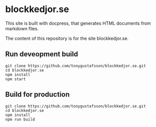 # blockkedjor.se

This site is built with docpress, that generates HTML documents from markdown files.

The content of this repository is for the site blockkedjor.se.

## Run deveopment build

```
git clone https://github.com/tonygustafsson/blockkedjor.se.git
cd blockkedjor.se
npm install
npm start
```

## Build for production

```
git clone https://github.com/tonygustafsson/blockkedjor.se.git
cd blockkedjor.se
npm install
npm run build
```
